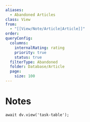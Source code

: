 ```yaml
---
aliases:
  - Abandoned Articles
class: View
from:
  - "[[View/Note/Article|Article]]"
order:
queryConfig:
  columns:
    internalRating: rating
    priority: true
    status: true
  filterType: Abandoned
  folder: Database/Article
  page:
    size: 100
---
```

# Notes

```dataviewjs
await dv.view('task-table');
```

